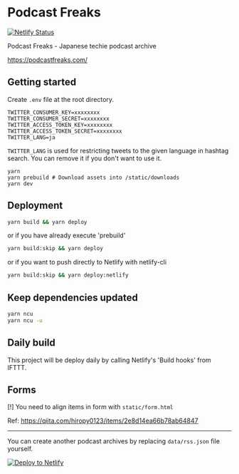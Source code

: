 # Podcast Freaks

[![Netlify Status](https://api.netlify.com/api/v1/badges/8fefaabc-7813-412d-a1ee-901215b39f14/deploy-status)](https://app.netlify.com/sites/podcastfreaks.com/deploys)

Podcast Freaks - Japanese techie podcast archive

https://podcastfreaks.com/

## Getting started

Create `.env` file at the root directory.

```
TWITTER_CONSUMER_KEY=xxxxxxxx
TWITTER_CONSUMER_SECRET=xxxxxxxx
TWITTER_ACCESS_TOKEN_KEY=xxxxxxxx
TWITTER_ACCESS_TOKEN_SECRET=xxxxxxxx
TWITTER_LANG=ja
```

`TWITTER_LANG` is used for restricting tweets to the given language in hashtag search. You can remove it if you don't want to use it.

```
yarn
yarn prebuild # Download assets into /static/downloads
yarn dev
```

## Deployment

```sh
yarn build && yarn deploy
```
or if you have already execute 'prebuild'

```sh
yarn build:skip && yarn deploy
```

or if you want to push directly to Netlify with netlify-cli

```sh
yarn build:skip && yarn deploy:netlify
```

## Keep dependencies updated

```sh
yarn ncu
yarn ncu -u
```

## Daily build

This project will be deploy daily by calling Netlify's 'Build hooks' from IFTTT.

## Forms

[!] You need to align items in form with `static/form.html`

Ref: https://qiita.com/hiropy0123/items/2e8d14ea66b78ab64847

---

You can create another podcast archives by replacing `data/rss.json` file yourself.

[![Deploy to Netlify](https://www.netlify.com/img/deploy/button.svg)](https://app.netlify.com/start/deploy?repository=https://github.com/noracast/podcastfreaks.com)
